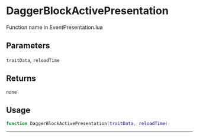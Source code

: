 # DaggerBlockActivePresentation
Function name in EventPresentation.lua
## Parameters
`traitData`, `reloadTime`
## Returns
`none`
## Usage
```lua
function DaggerBlockActivePresentation(traitData, reloadTime)
```
---
